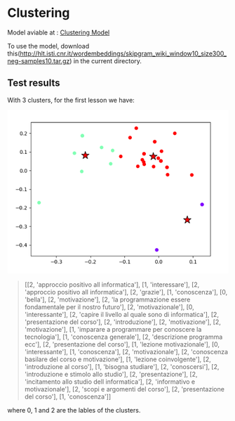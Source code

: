 # Clustering

Model aviable at : <a href="http://hlt.isti.cnr.it/wordembeddings/">Clustering Model</a>

To use the model, download this(http://hlt.isti.cnr.it/wordembeddings/skipgram_wiki_window10_size300_neg-samples10.tar.gz) in the current directory.


## Test results

With 3 clusters, for the first lesson we have:

<img src="https://github.com/samirsalman/NLP-Model/blob/master/clustering/word_embedding/clusters.PNG"/>

> [[2, 'approccio positivo all informatica'], [1, 'interessare'], [2, 'approccio positivo all informatica'], [2, 'grazie'], [1, 'conoscenza'], [0, 'bella'], [2, 'motivazione'], [2, 'la programmazione essere fondamentale per il nostro futuro'], [2, 'motivazionale'], [0, 'interessante'], [2, 'capire il livello al quale sono di informatica'], [2, 'presentazione del corso'], [2, 'introduzione'], [2, 'motivazione'], [2, 'motivazione'], [1, 'imparare a programmare per conoscere la tecnologia'], [1, 'conoscenza generale'], [2, 'descrizione programma ecc'], [2, 'presentazione del corso'], [1, 'lezione motivazionale'], [0, 'interessante'], [1, 'conoscenza'], [2, 'motivazionale'], [2, 'conoscenza basilare del corso e motivazione'], [1, 'lezione coinvolgente'], [2, 'introduzione al corso'], [1, 'bisogna studiare'], [2, 'conoscersi'], [2, 'introduzione e stimolo allo studio'], [2, 'presentazione'], [2, 'incitamento allo studio dell informatica'], [2, 'informativo e motivazionale'], [2, 'scopi e argomenti del corso'], [2, 'presentazione del corso'], [1, 'conoscenza']]

where 0, 1 and 2 are the lables of the clusters.
